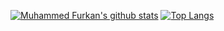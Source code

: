 
[![Muhammed Furkan's github stats](https://github-readme-stats.vercel.app/api?username=muhammedfurkan&show_icons=true&theme=dark)](https://github.com/esncgr/github-readme-stats)
[![Top Langs](https://github-readme-stats.vercel.app/api/top-langs/?username=muhammedfurkan&langs_count=9&hide=javascript,html,css&layout=compact)](https://github.com/muhammedfurkan/github-readme-stats)

